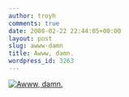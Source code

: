 ```yaml
---
author: troyh
comments: true
date: 2008-02-22 22:44:05+00:00
layout: post
slug: awww-damn
title: Awww, damn.
wordpress_id: 3263
---
```


[![Awww, damn.](http://farm3.static.flickr.com/2209/2284721454_d127ac1fa8.jpg)](http://www.flickr.com/photos/troyh/2284721454/)
